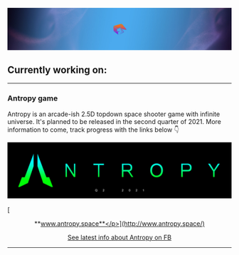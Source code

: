 ![Shrimp horizontal background](/horizontal_image.jpg?raw=true)

## Currently working on:

---

### Antropy game
Antropy is an arcade-ish 2.5D topdown space shooter game with infinite universe. It's planned to be released in the second quarter of 2021. More information to come, track progress with the links below 👇

![Antropy panel](/NAME_webpage_color_highRes.jpg?raw=true)

[<p align="center">**www.antropy.space**</p>](http://www.antropy.space/)

[<p align="center">See latest info about Antropy on FB</p>](https://www.facebook.com/AntropyGame/)

---
